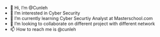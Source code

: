- 👋 Hi, I’m @Cunleh
- 👀 I’m interested in Cyber Security
- 🌱 I’m currently learning Cyber Securtiy Analyst at Masterschool.com
- 💞️ I’m looking to collaborate on different project with different network
- 📫 How to reach me is @cunleh

<!---
Cunleh/Cunleh is a ✨ special ✨ repository because its `README.md` (this file) appears on your GitHub profile.
You can click the Preview link to take a look at your changes.
--->
